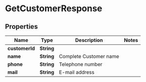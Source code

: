 

# GetCustomerResponse


## Properties

| Name | Type | Description | Notes |
|------------ | ------------- | ------------- | -------------|
|**customerId** | **String** |  |  |
|**name** | **String** | Complete Customer name |  |
|**phone** | **String** | Telephone number |  |
|**mail** | **String** | E-mail address |  |



